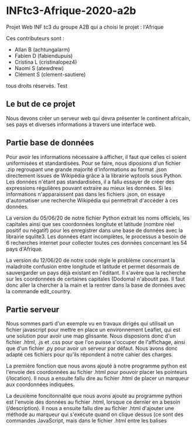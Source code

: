 # INFtc3-Afrique-2020-a2b

Projet Web INF tc3 du groupe A2B qui a choisi le projet : l'Afrique

Ces contributeurs sont :

- Allan B (achtungalarm)
- Fabien D (fabiendupuis)
- Cristina L (cristinalopez4)
- Naomi S (atewdrew)
- Clément S (clement-sautiere)

tous droits réservés.  Test

## Le but de ce projet

Nous devons créer un serveur web qui devra présenter le continent africain, ses pays et diverses informations à travers une interface web. 

## Partie base de données

Pour avoir les informations nécessaire à afficher, il faut que celles ci soient uniformisées et standardisées. Pour se faire, nous diposions d'un fichier .zip regroupant une grande majorité d'informations au format .json directement issues de Wikipédia grâce à la librairie wptools sous Python. Les données n'étant pas standardisées, il a fallu essayer de créer des expressions régulières pouvant extraire au mieux les données. Si les informations n'apparaissent pas dans les fichiers .json, on essaye d'automatiser une recherche Wikipédia qui permettrait d'accéder à ces données.

La version du 05/06/20 de notre fichier Python extrait les noms officiels, les capitales ainsi que ses coordonnées longitute et latitude (nombre réel positif ou négatif) pour les enregistrer dans une base de données avec la librairie squlite3. Les données étant incomplètes, le processus a besoin de 6 recherches internet pour collecter toutes ces données concernant les 54 pays d'Afrique.

La version du 12/06/20 de notre code règle le problème concernant la maladroite confusion entre longitude et latitude et permet désormais de sauvergarder un pays déjà existant en l'éditant. Il s'avère que la recherche sur les coordonnées de certaines capitales (Dodoma) n'aboutit pas. Il faut donc aller la chercher à la main et la rentrer dans la base de données avec la commande edit_country.

## Partie serveur

Nous sommes parti d'un exemple vu en travaux dirigés qui utilisait un fichier javascript pour mettre en place un environnement Leaflet, qui est une solution pour avoir une map glissante. Nous disposions donc d'un fichier .html, .js et .css pour que l'on puisse s'occuper de l'affichage, ainsi que d'un fichier .py pour avoir un serveur par défaut. Nous avons donc adapté ces fichiers pour qu'ils répondent à notre cahier des charges. 

La première fonction que nous avons ajouté à notre programme python est l'envoie des coordonnées au fichier .html pour pouvoir placer les pointeurs (/location). Il nous a ensuite fallu dire au fichier .html de placer un marqueur aux coordonnées indiquées.

La deuxième foncitonnalité que nous avons ajouté au programme python est l'envoie des données au fichier .html, lorsque ce dernier en a besoin (/description). Il nous a ensuite fallu dire au fichier .html d'ajouter une méthode au marqueur qui s'exécute quand on clique dessus (ce sont des commandes JavaScript, mais dans le fichier .html entre les balises <script>). Quand le clique est réalisé, on demande au serveur d'accéder à /desription, il va donc nous retourner les données du pays concerné. Il nous suffit de les afficher grâce au fichier html.
  
Nous disposions déjà des drapeaux de chacun des pays dont le nom était : nom-largeurxhauteur.png qui se situent dans le répertoire /flags. Ainsi nous avons ajouter dans la deuxième fonctionnalité l'aperçu du drapeau sur la page web.

Quelques petits détails : un environnement colonne a été ajouté pour un affichage plus esthétique, la map a été agrandie en hauteur pour une meilleure visibilité, le niveau de zoom et la position par défaut a été revue pour englober tout le continent, un zoom automatique et un centrage est effectué quand on clique sur un pointeur (non adapté à la dimension du pays), l'ajout du *Clustering* qui nous permet de rassembler les marqueurs trop proches dans l'affichage en indiquant le nombre de marqueurs rassemblés, le clique sur ce dernier nous permet de zoomer sur la zone où sont rassemblés lesdits marqueurs (voir la vidéo).

### Droits

Les fichiers des *MarkerCluster.css* et *leaflet.markercluster-src.js* ne nous appertiennent pas, ils ont été récupéré sur https://github.com/Leaflet/Leaflet.markercluster.
Les images des drapeaux ne nous appertiennet pas, ils ont été délivrés par l'École Centrale de Lyon.
Le fichier *africa.zip*, *leaflet.css* et *leaflet.js* ne nous appartiennent pas, ils ont été délivré par l'École Centrale de Lyon.
